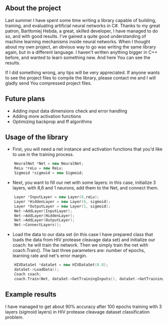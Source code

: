 ## About the project

Last summer I have spent some time writing a library capable of building, training, and evaluating artificial neural networks in C#.
Thanks to my great patron, Bartłomiej Hebda, a great, skilled developer, I have managed to do so, and with good results. I've gained a quite good understanding of machine learning mechanisms inside neural networks.
When I thought about my own project, an obvious way to go was writing the same library again, but in a different language. I haven't written anything bigger in C++ before, and wanted to learn something new.
And here You can see the results.

If I did something wrong, any tips will be very appreciated.
If anyone wants to see the project files to compile the library, please contact me and I will gladly send You compressed project files.

## Future plans
- Adding input data dimensions check and error handling
- Adding more activation functions
- Optimizing backprop and ff algorithms

## Usage of the library

- First, you will need a net instance and activation functions that you'd like to use in the training process.

```cpp
  	NeuralNet *Net = new NeuralNet;
	ReLu *reLu = new ReLu;
	Sigmoid *sigmoid = new Sigmoid;
```

- Next, you want to fill our net with some layers: in this case, initialize 3 layers, with 8,6 and 1 neurons, add them to the Net, and connect them.

```cpp
  	Layer *InputLayer = new Layer(8,reLu);
	Layer *HiddenLayer = new Layer(6, sigmoid);
	Layer *OutputLayer = new Layer(1, sigmoid);
	Net->AddLayer(InputLayer);
	Net->AddLayer(HiddenLayer);
	Net->AddLayer(OutputLayer);
	Net->ConnectLayers();
```

- Load the data to our data set (in this case I have prepared class that loads the data from HIV protease cleavage data set) and initialize our coach: he will train the network. Then we simply train the net with coach.Train(). The last three parameters are: number of epochs, learning rate and net's error margin.

```cpp
  	HIVDataSet *dataSet = new HIVDataSet(0.8);
	dataSet->LoadData();
	Coach coach;
	coach.Train(Net, dataSet->GetTrainingInputs(), dataSet->GetTrainingOutputs(), 1000, 0.06, 0.4);
```

## Example results
I have managed to get about 90% accuracy after 100 epochs training with 3 layers (sigmoid layers) in HIV protease cleavage dataset classification problem.
